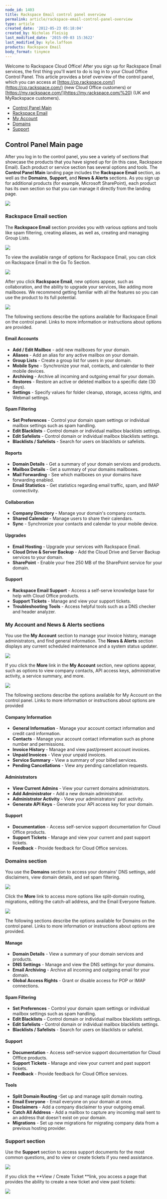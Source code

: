 ```yaml
---
node_id: 1403
title: Rackspace Email control panel overview
permalink: article/rackspace-email-control-panel-overview
type: article
created_date: '2012-05-23 05:18:04'
created_by: Nicholas Fleisig
last_modified_date: '2015-09-03 15:3622'
last_modified_by: kyle.laffoon
products: Rackspace Email
body_format: tinymce
---
```


Welcome to Rackspace Cloud Office! After you sign up for Rackspace Email
services, the first thing you'll want to do is log in to your Cloud
Office Control Panel. This article provides a brief overview of the
control panel, which you can access at
[https://cp.rackspace.com/](https://cp.rackspace.com/) (new Cloud Office
customers) or
[https://my.rackspace.com/](https://my.rackspace.com/%20) (UK and
MyRackspace customers).

-   [Control Panel Main](#ControlPanelMain)
-   [Rackspace Email](#RackspaceEmail)
-   [My Account](#MyAccount)
-   [Domains](#Domains)
-   [Support](#Support)

 

Control Panel Main page
-----------------------

After you log in to the control panel, you see a variety of sections
that showcase the products that you have signed up for (in this case,
Rackspace Email). Each product or service section has several options
and tools. The **Control Panel Main** landing page includes the
**Rackspace Email** section, as well as the **Domains**, **Support**,
and **News & Alerts** sections. As you sign up for additional products
(for example, Microsoft SharePoint), each product has its own section so
that you can manage it directly from the landing page.

![](/knowledge_center/sites/default/files/field/image/CP_Main.png) 

 

### Rackspace Email section

The **Rackspace Email** section provides you with various options and
tools like spam filtering, creating aliases, as well as, creating and
managing Group Lists.

![](/knowledge_center/sites/default/files/field/image/RSE_Section.png) 

To view the available range of options for Rackspace Email, you can
click on Rackspace Email in the Go To Section.

![](/knowledge_center/sites/default/files/field/image/Go_To_Section.png)

After you click **Rackspace Email**, new options appear, such as
collaboration, and the ability to upgrade your services, like adding
more mailboxes. We recommend getting familiar with all the features so
you can use the product to its full potential.

![](http://c15042926.r26.cf2.rackcdn.com/CP3.png) 

The following sections describe the options available for Rackspace
Email on the control panel. Links to more information or instructions
about options are provided.

#### Email Accounts

-   **Add / Edit Mailbox** - add new mailboxes for your domain.
-   **Aliases** - Add an alias for any active mailbox on your domain.
-   **Group Lists** - Create a group list for users in your domain.
-   **Mobile Sync** - Synchronize your mail, contacts, and calendar to
    their mobile devices.
-   **Archiving** - Archive all incoming and outgoing email for your
    domain.
-   **Restores** - Restore an active or deleted mailbox to a specific
    date (30 days).
-   **Settings** - Specify values for folder cleanup, storage, access
    rights, and Webmail settings.

#### Spam Filtering

-   **Set Preferences** - Control your domain spam settings or
    individual mailbox settings such as spam handling.
-   **Edit Blacklists** - Control domain or individual mailbox
    blacklists settings.
-   **Edit Safelists** - Control domain or individual mailbox blacklists
    settings.
-   **Blacklists / Safelists** - Search for users on blacklists or
    safelists.

#### Reports

-   **Domain Details** - Get a summary of your domain services and
    products.
-   **Mailbox Details** - Get a summary of your domains mailboxes.
-   **Mail Forwarding** -  See which mailboxes on your domains have
    forwarding enabled.
-   **Email Statistics** - Get statistics regarding email traffic, spam,
    and IMAP connectivity.

#### Collaboration

-   **Company Directory** - Manage your domain's company contacts.
-   **Shared Calendar** - Manage users to share their calendars.
-   **Sync** - Synchronize your contacts and calendar to your mobile
    device.

#### Upgrades

-   **Email Hosting** - Upgrade your services with Rackspace Email.
-   **Cloud Drive & Server Backup** - Add the Cloud Drive and Server
    Backup services to your domain.
-   **SharePoint** - Enable your free 250 MB of the SharePoint service
    for your domain.

#### Support

-   **Rackspace Email Support** - Access a self-serve knowledge base for
    help with Cloud Office products.
-   **Support Tickets** - Manage and view your support tickets.
-   **Troubleshooting Tools** - Access helpful tools such as a DNS
    checker and header analyzer.

 

### My Account and News & Alerts sections

You use the **My Account** section to manage your invoice history,
manage administrators, and find general information. The **News &
Alerts** section displays any current scheduled maintenance and a system
status updater. 

![](http://c15042926.r26.cf2.rackcdn.com/CP6.png) 

If you click the **More** link in the **My Account** section, new
options appear, such as options to view company contacts, API access
keys, administrative activity, a service summary, and more.

![](http://c15042926.r26.cf2.rackcdn.com/Cp10.png)

The following sections describe the options available for My Account on
the control panel. Links to more information or instructions about
options are provided 

#### Company Information

-   **General Information** - Manage your account contact information
    and credit card information.
-   **Contacts** - Manage your account contact information such as phone
    number and permissions.
-   **Invoice History** - Manage and view past/present account invoices.
-   **Unpaid Invoices** - View your unpaid invoices.
-   **Service Summary** - View a summary of your billed services.
-   **Pending Cancellations** - View any pending cancellation requests.

#### Administrators

-   **View Current Admins** - View your current domains administrators.
-   **Add Administrator** - Add a new domain administrator.
-   **Administrator Activity** - View your administrators' past
    activity.
-   **Generate API Keys** - Generate your API access key for your
    domain.

#### **Support**

-   **Documentation** - Access self-service support documentation for
    Cloud Office products.
-   **Support Tickets** - Manage and view your current and past support
    tickets.
-   **Feedback** - Provide feedback for Cloud Office services.

 

### Domains section

You use the **Domains** section to access your domains' DNS settings,
add disclaimers, view domain details, and set spam filtering.

![](http://c15042926.r26.cf2.rackcdn.com/CP4.png) 

Click the **More** link to access more options like split-domain
routing, migrations, editing the catch-all address, and the Email
Everyone feature. 

![](http://c15042926.r26.cf2.rackcdn.com/CP5.png) 

The following sections describe the options available for Domains on the
control panel. Links to more information or instructions about options
are provided.

#### Manage

-   **Domain Details** - View  a summary of your domain services and
    products.
-   **DNS Settings** - Manage and view the DNS settings for your
    domains.
-   **Email Archiving** - Archive all incoming and outgoing email for
    your domain.
-   **Global Access Rights** - Grant or disable access for POP or IMAP
    connections.

#### Spam Filtering

-   **Set Preferences** - Control your domain spam settings or
    individual mailbox settings such as spam handling.
-   **Edit Blacklists** - Control domain or individual mailbox
    blacklists settings.
-   **Edit Safelists** - Control domain or individual mailbox blacklists
    settings.
-   **Blacklists / Safelists** - Search for users on blacklists or
    safelist.

#### Support

-   **Documentation** - Access self-service support documentation for
    Cloud Offfice products.
-   **Support Tickets** - Manage and view your current and past support
    tickets.
-   **Feedback** - Provide feedback for Cloud Office services.

#### Tools

-   **Split Domain Routing** -Set up and manage split domain routing.
-   **Email Everyone** - Email everyone on your domain at once.
-   **Disclaimers** - Add a company disclaimer to your outgoing email.
-   **Catch All Address** - Add a mailbox to capture any incoming mail
    sent to an address that doesn't exist on your domain.
-   **Migrations** - Set up new migrations for migrating company data
    from a previous hosting provider.

 

### Support section

Use the **Support** section to access support documents for the most
common questions, and to view or create tickets if you need assistance.

![](http://c15042926.r26.cf2.rackcdn.com/CPEight.png) 

if you click  the **View / Create Ticket **link, you access a page that
provides the ability to create a new ticket and view past tickets:

![](http://c15042926.r26.cf2.rackcdn.com/CP9.png)

